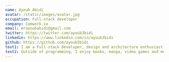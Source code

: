 ```yaml
---
name: Ayoub Abidi
avatar: /static/images/avatar.jpg
occupation: Full-stack developer
company: Comwork.io
email: mrayoubabidi@gmail.com
twitter: https://twitter.com/ayoub3bidi
linkedin: https://www.linkedin.com/in/ayoub3bidi
github: https://github.com/ayoub3bidi
text1: I am a Full-stack Developer, design and architecture enthusiast, developer advocate, and ex co-organizer at
text2: Outside of programming, I enjoy books, manga, video games and movies.
---
```


